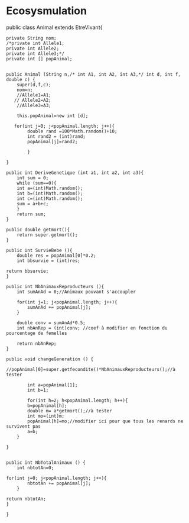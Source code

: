 # Ecosysmulation
public class Animal extends EtreVivant{

	private String nom;
	/*private int Allele1;
	private int Allele2;
	private int Allele3;*/
	private int [] popAnimal;


	public Animal (String n,/* int A1, int A2, int A3,*/ int d, int f, double c) {
		super(d,f,c);
		nom=n;
		//Allele1=A1;
	   // Allele2=A2;
		//Allele3=A3;
		
		this.popAnimal=new int [d];
		
	   for(int j=0; j<popAnimal.length; j++){
			double rand =100*Math.random()+10;
			int rand2 = (int)rand;
			popAnimal[j]=rand2;

			}
        
	}

	public int DeriveGenetique (int a1, int a2, int a3){
	    int sum = 0;
	    while (sum==0){
		int a=(int)Math.random();
		int b=(int)Math.random();
		int c=(int)Math.random();
		sum = a+b+c;
	    }
    	return sum;
	}

	public double getmort(){
	    return super.getmort();
	}

	public int SurvieBebe (){
		double res = popAnimal[0]*0.2;
		int bbsurvie = (int)res;
        
	return bbsurvie;
	}

	public int NbAnimauxReproducteurs (){
		int sumAnAd = 0;//Animaux pouvant s'accoupler

	    for(int j=1; j<popAnimal.length; j++){
		    sumAnAd += popAnimal[j];
	    }

	    double conv = sumAnAd*0.5;
	    int nbAnRep = (int)conv; //coef à modifier en fonction du pourcentage de femelles

	    return nbAnRep; 
	}

	public void changeGeneration () {
	
	//popAnimal[0]=super.getfecondite()*NbAnimauxReproducteurs();//à tester
	
	        int a=popAnimal[1];
	        int b=1;
	        
	        for(int h=2; h<popAnimal.length; h++){
            b=popAnimal[h];
            double m= a*getmort();//à tester
            int mo=(int)m;
            popAnimal[h]=mo;//modifier ici pour que tous les renards ne survivent pas
            a=b;
        }
	
	}


	public int NbTotalAnimaux () {
		int nbtotAn=0;

	for(int j=0; j<popAnimal.length; j++){
		    nbtotAn += popAnimal[j];
	    }
	    
	return nbtotAn;
	}
	
	}
